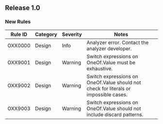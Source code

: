 ## Release 1.0

### New Rules

Rule ID | Category | Severity | Notes                                          
--------|----------|----------|------------------------------------------------
OXX0000 | Design   | Info     | Analyzer error. Contact the analyzer developer.
OXX9001 | Design   | Warning  | Switch expressions on OneOf.Value must be exhaustive.
OXX9002 | Design   | Warning  | Switch expressions on OneOf.Value should not check for literals or impossible cases.
OXX9003 | Design   | Warning  | Switch expressions on OneOf.Value should not include discard patterns.
